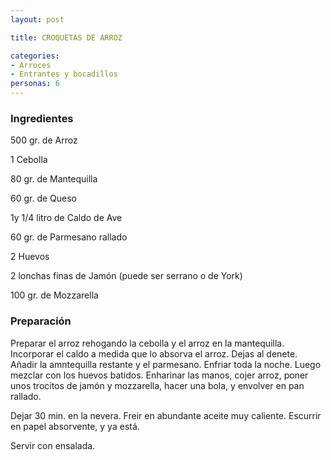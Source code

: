 ```yaml
---
layout: post

title: CROQUETAS DE ARROZ

categories:
- Arroces
- Entrantes y bocadillos
personas: 6 
---
```


<h3>Ingredientes</h3>
500 gr. de Arroz

1 Cebolla

80 gr. de Mantequilla

60 gr. de Queso

1y 1/4 litro de Caldo de Ave

60 gr. de Parmesano rallado

2 Huevos

2 lonchas finas de Jamón (puede ser serrano o de York)

100 gr. de Mozzarella

<h3>Preparación</h3>
Preparar el arroz rehogando la cebolla y el arroz en la mantequilla. Incorporar el caldo a medida que lo absorva el arroz. Dejas al denete. Añadir la amntequilla restante y el parmesano. Enfriar toda la noche. Luego mezclar con los huevos batidos. Enharinar las manos, cojer arroz, poner unos trocitos de jamón y mozzarella, hacer una bola, y envolver en pan rallado.

Dejar 30 min. en la nevera. Freir en abundante aceite muy caliente. Escurrir en papel absorvente, y ya está.

Servir con ensalada.